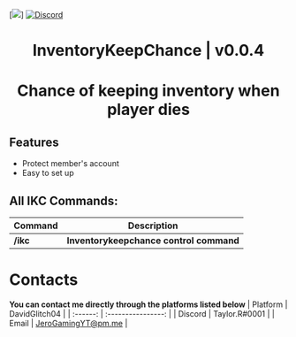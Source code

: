 [![](https://poggit.pmmp.io/shield.state/InventoryKeepChance)]
[![Discord](https://img.shields.io/discord/1100650029573738508.svg?label=&logo=discord&logoColor=ffffff&color=7389D8&labelColor=6A7EC2)](https://discord.gg/yAhsgskaGy)
<div align="center">
<h1>InventoryKeepChance | v0.0.4<h1>
<p>Chance of keeping inventory when player dies</p>
</div>

## Features
- Protect member's account
- Easy to set up
 
## All IKC Commands:

| **Command** | **Description** |
| --- | --- |
| **/ikc** | **Inventorykeepchance control command** |

# Contacts
**You can contact me directly through the platforms listed below**
| Platform | DavidGlitch04             |
| :------: | :----------------: |
| Discord  | Taylor.R#0001        |
| Email    | JeroGamingYT@pm.me       |
